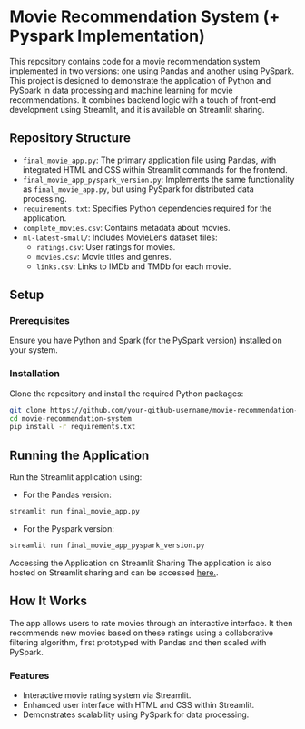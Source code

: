 # Movie Recommendation System (+ Pyspark Implementation)

This repository contains code for a movie recommendation system implemented in two versions: one using Pandas and another using PySpark. This project is designed to demonstrate the application of Python and PySpark in data processing and machine learning for movie recommendations. It combines backend logic with a touch of front-end development using Streamlit, and it is available on Streamlit sharing.

## Repository Structure

- `final_movie_app.py`: The primary application file using Pandas, with integrated HTML and CSS within Streamlit commands for the frontend.
- `final_movie_app_pyspark_version.py`: Implements the same functionality as `final_movie_app.py`, but using PySpark for distributed data processing.
- `requirements.txt`: Specifies Python dependencies required for the application.
- `complete_movies.csv`: Contains metadata about movies.
- `ml-latest-small/`: Includes MovieLens dataset files:
  - `ratings.csv`: User ratings for movies.
  - `movies.csv`: Movie titles and genres.
  - `links.csv`: Links to IMDb and TMDb for each movie.

## Setup

### Prerequisites

Ensure you have Python and Spark (for the PySpark version) installed on your system.

### Installation

Clone the repository and install the required Python packages:

```bash
git clone https://github.com/your-github-username/movie-recommendation-system.git
cd movie-recommendation-system
pip install -r requirements.txt
```

## Running the Application
Run the Streamlit application using:

- For the Pandas version:
```bash
streamlit run final_movie_app.py
```

- For the Pyspark version:
```bash
streamlit run final_movie_app_pyspark_version.py
```

Accessing the Application on Streamlit Sharing
The application is also hosted on Streamlit sharing and can be accessed [here.](https://your-streamlit-sharing-link).

## How It Works
The app allows users to rate movies through an interactive interface. It then recommends new movies based on these ratings using a collaborative filtering algorithm, first prototyped with Pandas and then scaled with PySpark.

### Features
- Interactive movie rating system via Streamlit.
- Enhanced user interface with HTML and CSS within Streamlit.
- Demonstrates scalability using PySpark for data processing.
